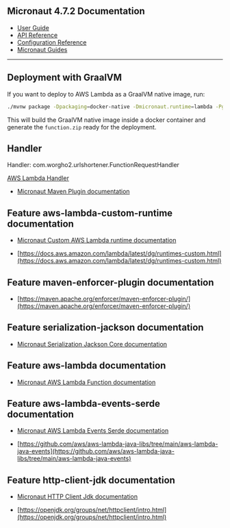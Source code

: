 ## Micronaut 4.7.2 Documentation

- [User Guide](https://docs.micronaut.io/4.7.2/guide/index.html)
- [API Reference](https://docs.micronaut.io/4.7.2/api/index.html)
- [Configuration Reference](https://docs.micronaut.io/4.7.2/guide/configurationreference.html)
- [Micronaut Guides](https://guides.micronaut.io/index.html)

---

## Deployment with GraalVM

If you want to deploy to AWS Lambda as a GraalVM native image, run:

```bash
./mvnw package -Dpackaging=docker-native -Dmicronaut.runtime=lambda -Pgraalvm
```

This will build the GraalVM native image inside a docker container and generate the `function.zip` ready for the deployment.

## Handler

Handler: com.worgho2.urlshortener.FunctionRequestHandler

[AWS Lambda Handler](https://docs.aws.amazon.com/lambda/latest/dg/java-handler.html)

- [Micronaut Maven Plugin documentation](https://micronaut-projects.github.io/micronaut-maven-plugin/latest/)

## Feature aws-lambda-custom-runtime documentation

- [Micronaut Custom AWS Lambda runtime documentation](https://micronaut-projects.github.io/micronaut-aws/latest/guide/index.html#lambdaCustomRuntimes)

- [https://docs.aws.amazon.com/lambda/latest/dg/runtimes-custom.html](https://docs.aws.amazon.com/lambda/latest/dg/runtimes-custom.html)

## Feature maven-enforcer-plugin documentation

- [https://maven.apache.org/enforcer/maven-enforcer-plugin/](https://maven.apache.org/enforcer/maven-enforcer-plugin/)

## Feature serialization-jackson documentation

- [Micronaut Serialization Jackson Core documentation](https://micronaut-projects.github.io/micronaut-serialization/latest/guide/)

## Feature aws-lambda documentation

- [Micronaut AWS Lambda Function documentation](https://micronaut-projects.github.io/micronaut-aws/latest/guide/index.html#lambda)

## Feature aws-lambda-events-serde documentation

- [Micronaut AWS Lambda Events Serde documentation](https://micronaut-projects.github.io/micronaut-aws/snapshot/guide/#eventsLambdaSerde)

- [https://github.com/aws/aws-lambda-java-libs/tree/main/aws-lambda-java-events](https://github.com/aws/aws-lambda-java-libs/tree/main/aws-lambda-java-events)

## Feature http-client-jdk documentation

- [Micronaut HTTP Client Jdk documentation](https://docs.micronaut.io/latest/guide/index.html#jdkHttpClient)

- [https://openjdk.org/groups/net/httpclient/intro.html](https://openjdk.org/groups/net/httpclient/intro.html)
